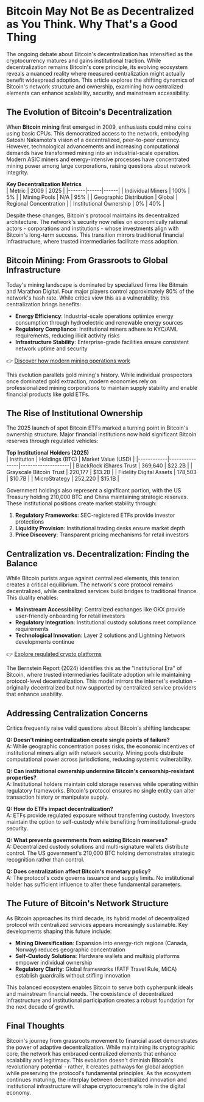 # Bitcoin May Not Be as Decentralized as You Think. Why That's a Good Thing

The ongoing debate about Bitcoin's decentralization has intensified as the cryptocurrency matures and gains institutional traction. While decentralization remains Bitcoin's core principle, its evolving ecosystem reveals a nuanced reality where measured centralization might actually benefit widespread adoption. This article explores the shifting dynamics of Bitcoin's network structure and ownership, examining how centralized elements can enhance scalability, security, and mainstream accessibility.

## The Evolution of Bitcoin's Decentralization

When **Bitcoin mining** first emerged in 2009, enthusiasts could mine coins using basic CPUs. This democratized access to the network, embodying Satoshi Nakamoto's vision of a decentralized, peer-to-peer currency. However, technological advancements and increasing computational demands have transformed mining into an industrial-scale operation. Modern ASIC miners and energy-intensive processes have concentrated mining power among large corporations, raising questions about network integrity.

**Key Decentralization Metrics**  
| Metric | 2009 | 2025 |
|-------|------|------|
| Individual Miners | 100% | 5% |
| Mining Pools | N/A | 95% |
| Geographic Distribution | Global | Regional Concentration |
| Institutional Ownership | 0% | 40% |

Despite these changes, Bitcoin's protocol maintains its decentralized architecture. The network's security now relies on economically rational actors - corporations and institutions - whose investments align with Bitcoin's long-term success. This transition mirrors traditional financial infrastructure, where trusted intermediaries facilitate mass adoption.

## Bitcoin Mining: From Grassroots to Global Infrastructure

Today's mining landscape is dominated by specialized firms like Bitmain and Marathon Digital. Four major players control approximately 80% of the network's hash rate. While critics view this as a vulnerability, this centralization brings benefits:

- **Energy Efficiency**: Industrial-scale operations optimize energy consumption through hydroelectric and renewable energy sources
- **Regulatory Compliance**: Institutional miners adhere to KYC/AML requirements, reducing illicit activity risks
- **Infrastructure Stability**: Enterprise-grade facilities ensure consistent network uptime and security

👉 [Discover how modern mining operations work](https://bit.ly/okx-bonus)

This evolution parallels gold mining's history. While individual prospectors once dominated gold extraction, modern economies rely on professionalized mining corporations to maintain supply stability and enable financial products like gold ETFs.

## The Rise of Institutional Ownership

The 2025 launch of spot Bitcoin ETFs marked a turning point in Bitcoin's ownership structure. Major financial institutions now hold significant Bitcoin reserves through regulated vehicles:

**Top Institutional Holders (2025)**  
| Institution | Holdings (BTC) | Market Value (USD) |
|------------|----------------|--------------------|
| BlackRock iShares Trust | 369,640 | $22.2B |
| Grayscale Bitcoin Trust | 220,177 | $13.2B |
| Fidelity Digital Assets | 178,503 | $10.7B |
| MicroStrategy | 252,220 | $15.1B |

Government holdings also represent a significant portion, with the US Treasury holding 210,000 BTC and China maintaining strategic reserves. These institutional positions create market stability through:

1. **Regulatory Frameworks**: SEC-registered ETFs provide investor protections
2. **Liquidity Provision**: Institutional trading desks ensure market depth
3. **Price Discovery**: Transparent pricing mechanisms for retail investors

## Centralization vs. Decentralization: Finding the Balance

While Bitcoin purists argue against centralized elements, this tension creates a critical equilibrium. The network's core protocol remains decentralized, while centralized services build bridges to traditional finance. This duality enables:

- **Mainstream Accessibility**: Centralized exchanges like OKX provide user-friendly onboarding for retail investors
- **Regulatory Integration**: Institutional custody solutions meet compliance requirements
- **Technological Innovation**: Layer 2 solutions and Lightning Network developments continue

👉 [Explore regulated crypto platforms](https://bit.ly/okx-bonus)

The Bernstein Report (2024) identifies this as the "Institutional Era" of Bitcoin, where trusted intermediaries facilitate adoption while maintaining protocol-level decentralization. This model mirrors the internet's evolution - originally decentralized but now supported by centralized service providers that enhance usability.

## Addressing Centralization Concerns

Critics frequently raise valid questions about Bitcoin's shifting landscape:

**Q: Doesn't mining centralization create single points of failure?**  
A: While geographic concentration poses risks, the economic incentives of institutional miners align with network security. Mining pools distribute computational power across jurisdictions, reducing systemic vulnerability.

**Q: Can institutional ownership undermine Bitcoin's censorship-resistant properties?**  
A: Institutional holders maintain cold storage reserves while operating within regulatory frameworks. Bitcoin's protocol ensures no single entity can alter transaction history or manipulate supply.

**Q: How do ETFs impact decentralization?**  
A: ETFs provide regulated exposure without transferring custody. Investors maintain the option to self-custody while benefiting from institutional-grade security.

**Q: What prevents governments from seizing Bitcoin reserves?**  
A: Decentralized custody solutions and multi-signature wallets distribute control. The US government's 210,000 BTC holding demonstrates strategic recognition rather than control.

**Q: Does centralization affect Bitcoin's monetary policy?**  
A: The protocol's code governs issuance and supply limits. No institutional holder has sufficient influence to alter these fundamental parameters.

## The Future of Bitcoin's Network Structure

As Bitcoin approaches its third decade, its hybrid model of decentralized protocol with centralized services appears increasingly sustainable. Key developments shaping this future include:

- **Mining Diversification**: Expansion into energy-rich regions (Canada, Norway) reduces geographic concentration
- **Self-Custody Solutions**: Hardware wallets and multisig platforms empower individual ownership
- **Regulatory Clarity**: Global frameworks (FATF Travel Rule, MiCA) establish guardrails without stifling innovation

This balanced ecosystem enables Bitcoin to serve both cypherpunk ideals and mainstream financial needs. The coexistence of decentralized infrastructure and institutional participation creates a robust foundation for the next decade of growth.

## Final Thoughts

Bitcoin's journey from grassroots movement to financial asset demonstrates the power of adaptive decentralization. While maintaining its cryptographic core, the network has embraced centralized elements that enhance scalability and legitimacy. This evolution doesn't diminish Bitcoin's revolutionary potential - rather, it creates pathways for global adoption while preserving the protocol's fundamental principles. As the ecosystem continues maturing, the interplay between decentralized innovation and institutional infrastructure will shape cryptocurrency's role in the digital economy.